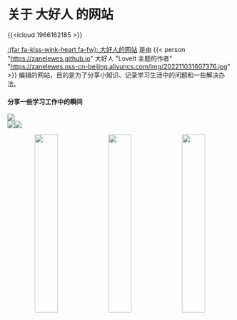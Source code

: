 # 关于 大好人 的网站

{{<icloud 1966162185 >}}


[:(far fa-kiss-wink-heart fa-fw): 大好人的网站](https://zanelewes.github.io/loveit/) 是由 {{< person "https://zanelewes.github.io" 大好人 "LoveIt 主题的作者" "https://zanelewes.oss-cn-beijing.aliyuncs.com/img/202211031607376.jpg" >}} 编辑的网站，目的是为了分享小知识、记录学习生活中的问题和一些解决办法。
#### 分享一些学习工作中的瞬间
![](https://zanelewes.oss-cn-beijing.aliyuncs.com/img/202211030022120.jpg)  
![](https://zanelewes.oss-cn-beijing.aliyuncs.com/img/202211030022122.jpg)![](https://zanelewes.oss-cn-beijing.aliyuncs.com/img/202211030022126.jpg)   

<div align="center">
   <img src="https://zanelewes.oss-cn-beijing.aliyuncs.com/img/202211030022125.jpg"  width=32%> <img src="https://zanelewes.oss-cn-beijing.aliyuncs.com/img/202211030022124.jpg" width=32%> <img src="https://zanelewes.oss-cn-beijing.aliyuncs.com/img/202211030022123.jpg" width=32%>
</div>

